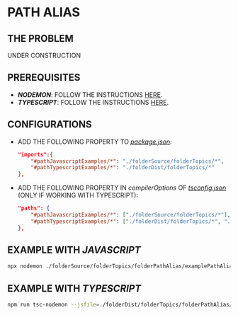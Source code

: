# PATH ALIAS

## THE PROBLEM

UNDER CONSTRUCTION

## PREREQUISITES

* **_NODEMON_**: FOLLOW THE INSTRUCTIONS [HERE](/folderSource/folderTopics/folderNodemon/README.md).
* **_TYPESCRIPT_**: FOLLOW THE INSTRUCTIONS [HERE](/folderSource/folderTopics/folderTypescript/README.md).

## CONFIGURATIONS

* ADD THE FOLLOWING PROPERTY TO [_package.json_](/package.json):

  ```json
  "imports":{
      "#pathJavascriptExamples/*": "./folderSource/folderTopics/*",
      "#pathTypescriptExamples/*": "./folderDist/folderTopics/*"
  },
  ```

* ADD THE FOLLOWING PROPERTY IN _compilerOptions_ OF [_tsconfig.json_](../tsconfig.json) (ONLY IF WORKING WITH TYPESCRIPT):

  ```json
  "paths": {
      "#pathJavascriptExamples/*": ["./folderSource/folderTopics/*"],
      "#pathTypescriptExamples/*": ["./folderDist/folderTopics/*", "./folderSource/folderTopics/*"]
  },
  ```

## EXAMPLE WITH _JAVASCRIPT_

```bash
npx nodemon ./folderSource/folderTopics/folderPathAlias/examplePathAlias.js
```

## EXAMPLE WITH _TYPESCRIPT_

```bash
npm run tsc-nodemon --jsfile=./folderDist/folderTopics/folderPathAlias/examplePathAlias.js
```
